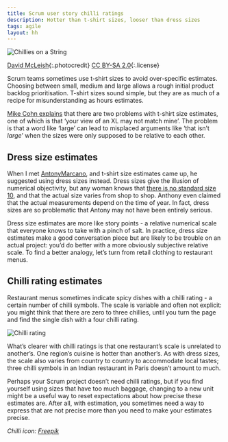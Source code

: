 ```yaml
---
title: Scrum user story chilli ratings
description: Hotter than t-shirt sizes, looser than dress sizes
tags: agile
layout: hh
---
```


![Chillies on a String](chillies.jpg)

[David McLeish](https://www.flickr.com/photos/shishberg/409485537){:.photocredit}
[CC BY-SA 2.0](https://creativecommons.org/licenses/by-sa/2.0/){:.license}

Scrum teams sometimes use t-shirt sizes to avoid over-specific estimates. Choosing between small, medium and large allows a rough initial product backlog prioritisation. T-shirt sizes sound simple, but they are as much of a recipe for misunderstanding as hours estimates.

[Mike Cohn explains](http://www.mountaingoatsoftware.com/blog/estimating-with-tee-shirt-sizes) that there are two problems with t-shirt size estimates, one of which is that ‘your view of an XL may not match mine’. The problem is that a word like ‘large’ can lead to misplaced arguments like ‘that isn’t _large_’ when the sizes were only supposed to be relative to each other.

## Dress size estimates

When I met [AntonyMarcano](https://twitter.com/AntonyMarcano), and t-shirt size estimates came up, he suggested using dress sizes instead. Dress sizes give the illusion of numerical objectivity, but any woman knows that [there is no standard size 10](http://en.m.wikipedia.org/wiki/Vanity_sizing), and that the actual size varies from shop to shop. Anthony even claimed that the actual measurements depend on the time of year. In fact, dress sizes are so problematic that Antony may not have been entirely serious.

Dress size estimates are more like story points - a relative numerical scale that everyone knows to take with a pinch of salt. In practice, dress size estimates make a good conversation piece but are likely to be trouble on an actual project: you’d do better with a more obviously subjective relative scale. To find a better analogy, let’s turn from retail clothing to restaurant menus.

## Chilli rating estimates

Restaurant menus sometimes indicate spicy dishes with a chilli rating - a certain number of chilli symbols. The scale is variable and often not explicit: you might think that there are zero to three chillies, until you turn the page and find the single dish with a four chilli rating.

![Chilli rating](chilli-rating.png)

What’s clearer with chilli ratings is that one restaurant’s scale is unrelated to another’s. One region’s cuisine is hotter than another’s. As with dress sizes, the scale also varies from country to country to accommodate local tastes; three chilli symbols in an Indian restaurant in Paris doesn’t amount to much.

Perhaps your Scrum project doesn’t need chilli ratings, but if you find yourself using sizes that have too much baggage, changing to a new unit might be a useful way to reset expectations about how precise these estimates are. After all, with estimation, you sometimes need a way to express that are not precise more than you need to make your estimates precise.

_Chilli icon: [Freepik](http://www.flaticon.com/packs/food-icons)_
